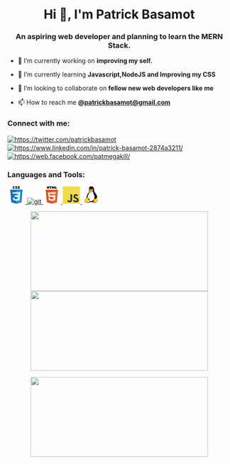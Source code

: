 <h1 align="center">Hi 👋, I'm Patrick Basamot</h1>
<h3 align="center">An aspiring web developer and planning to learn the MERN Stack.</h3>

- 🔭 I’m currently working on **improving my self.**

- 🌱 I’m currently learning **Javascript,NodeJS and Improving my CSS**

- 👯 I’m looking to collaborate on **fellow new web developers like me**

- 📫 How to reach me **@patrickbasamot@gmail.com**

<h3 align="left">Connect with me:</h3>
<p align="left">
<a href="https://twitter.com/patrickbasamot" target="blank"><img align="center" src="https://raw.githubusercontent.com/rahuldkjain/github-profile-readme-generator/master/src/images/icons/Social/twitter.svg" alt="https://twitter.com/patrickbasamot" height="30" width="40" /></a>
<a href="https://www.linkedin.com/in/patrick-basamot-2874a3211/" target="blank"><img align="center" src="https://raw.githubusercontent.com/rahuldkjain/github-profile-readme-generator/master/src/images/icons/Social/linked-in-alt.svg" alt="https://www.linkedin.com/in/patrick-basamot-2874a3211/" height="30" width="40" /></a>
<a href="https://web.facebook.com/patmegakill/" target="blank"><img align="center" src="https://raw.githubusercontent.com/rahuldkjain/github-profile-readme-generator/master/src/images/icons/Social/facebook.svg" alt="https://web.facebook.com/patmegakill/" height="30" width="40" /></a>
</p>

<h3 align="left">Languages and Tools:</h3>
<p align="left"> <a href="https://www.w3schools.com/css/" target="_blank" rel="noreferrer"> <img src="https://raw.githubusercontent.com/devicons/devicon/master/icons/css3/css3-original-wordmark.svg" alt="css3" width="40" height="40"/> </a> <a href="https://git-scm.com/" target="_blank" rel="noreferrer"> <img src="https://www.vectorlogo.zone/logos/git-scm/git-scm-icon.svg" alt="git" width="40" height="40"/> </a> <a href="https://www.w3.org/html/" target="_blank" rel="noreferrer"> <img src="https://raw.githubusercontent.com/devicons/devicon/master/icons/html5/html5-original-wordmark.svg" alt="html5" width="40" height="40"/> </a> <a href="https://developer.mozilla.org/en-US/docs/Web/JavaScript" target="_blank" rel="noreferrer"> <img src="https://raw.githubusercontent.com/devicons/devicon/master/icons/javascript/javascript-original.svg" alt="javascript" width="40" height="40"/> </a> <a href="https://www.linux.org/" target="_blank" rel="noreferrer"> <img src="https://raw.githubusercontent.com/devicons/devicon/master/icons/linux/linux-original.svg" alt="linux" width="40" height="40"/> </a> </p>

<!---
patrickbasamot/patrickbasamot is a ✨ special ✨ repository because its `README.md` (this file) appears on your GitHub profile.
You can click the Preview link to take a look at your changes.
--->

<p align="center">
<img height="180em" width="400em" src="https://github-readme-stats.vercel.app/api?username=patrickbasamot&show_icons=true&theme=dark" align="center"/>
<img height="180em" width="400em" src="https://github-readme-stats.vercel.app/api/wakatime?username=madlife101&theme=dark" align="center"/>
 </p>
<p align="center">
  <img height="180em" width="400em" src="https://github-readme-stats.vercel.app/api/top-langs/?username=patrickbasamot&layout=compact&theme=dark" align = "center"/>
</p>
